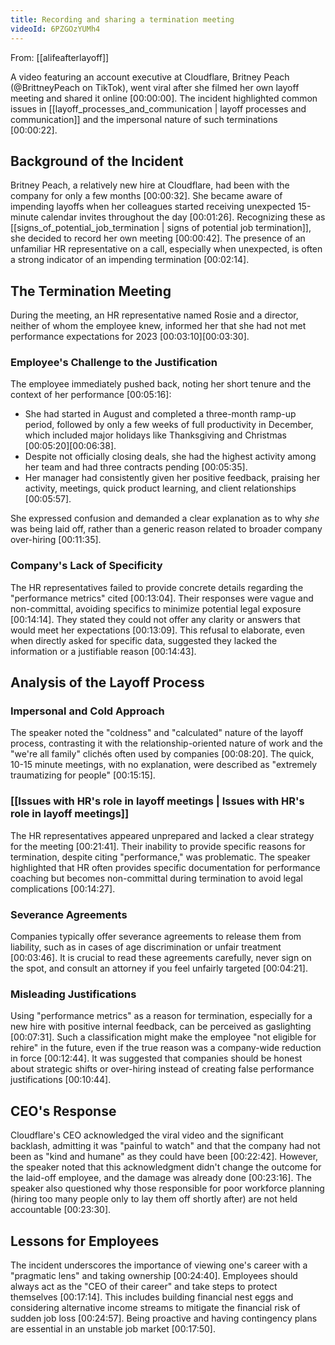 ```yaml
---
title: Recording and sharing a termination meeting
videoId: 6PZGOzYUMh4
---
```


From: [[alifeafterlayoff]] <br/> 

A video featuring an account executive at Cloudflare, Britney Peach (@BrittneyPeach on TikTok), went viral after she filmed her own layoff meeting and shared it online <a class="yt-timestamp" data-t="00:00:00">[00:00:00]</a>. The incident highlighted common issues in [[layoff_processes_and_communication | layoff processes and communication]] and the impersonal nature of such terminations <a class="yt-timestamp" data-t="00:00:22">[00:00:22]</a>.

## Background of the Incident

Britney Peach, a relatively new hire at Cloudflare, had been with the company for only a few months <a class="yt-timestamp" data-t="00:00:32">[00:00:32]</a>. She became aware of impending layoffs when her colleagues started receiving unexpected 15-minute calendar invites throughout the day <a class="yt-timestamp" data-t="00:01:26">[00:01:26]</a>. Recognizing these as [[signs_of_potential_job_termination | signs of potential job termination]], she decided to record her own meeting <a class="yt-timestamp" data-t="00:00:42">[00:00:42]</a>. The presence of an unfamiliar HR representative on a call, especially when unexpected, is often a strong indicator of an impending termination <a class="yt-timestamp" data-t="00:02:14">[00:02:14]</a>.

## The Termination Meeting

During the meeting, an HR representative named Rosie and a director, neither of whom the employee knew, informed her that she had not met performance expectations for 2023 <a class="yt-timestamp" data-t="00:03:10">[00:03:10]</a><a class="yt-timestamp" data-t="00:03:30">[00:03:30]</a>.

### Employee's Challenge to the Justification

The employee immediately pushed back, noting her short tenure and the context of her performance <a class="yt-timestamp" data-t="00:05:16">[00:05:16]</a>:
*   She had started in August and completed a three-month ramp-up period, followed by only a few weeks of full productivity in December, which included major holidays like Thanksgiving and Christmas <a class="yt-timestamp" data-t="00:05:20">[00:05:20]</a><a class="yt-timestamp" data-t="00:06:38">[00:06:38]</a>.
*   Despite not officially closing deals, she had the highest activity among her team and had three contracts pending <a class="yt-timestamp" data-t="00:05:35">[00:05:35]</a>.
*   Her manager had consistently given her positive feedback, praising her activity, meetings, quick product learning, and client relationships <a class="yt-timestamp" data-t="00:05:57">[00:05:57]</a>.

She expressed confusion and demanded a clear explanation as to why *she* was being laid off, rather than a generic reason related to broader company over-hiring <a class="yt-timestamp" data-t="00:11:35">[00:11:35]</a>.

### Company's Lack of Specificity

The HR representatives failed to provide concrete details regarding the "performance metrics" cited <a class="yt-timestamp" data-t="00:13:04">[00:13:04]</a>. Their responses were vague and non-committal, avoiding specifics to minimize potential legal exposure <a class="yt-timestamp" data-t="00:14:14">[00:14:14]</a>. They stated they could not offer any clarity or answers that would meet her expectations <a class="yt-timestamp" data-t="00:13:09">[00:13:09]</a>. This refusal to elaborate, even when directly asked for specific data, suggested they lacked the information or a justifiable reason <a class="yt-timestamp" data-t="00:14:43">[00:14:43]</a>.

## Analysis of the Layoff Process

### Impersonal and Cold Approach
The speaker noted the "coldness" and "calculated" nature of the layoff process, contrasting it with the relationship-oriented nature of work and the "we're all family" clichés often used by companies <a class="yt-timestamp" data-t="00:08:20">[00:08:20]</a>. The quick, 10-15 minute meetings, with no explanation, were described as "extremely traumatizing for people" <a class="yt-timestamp" data-t="00:15:15">[00:15:15]</a>.

### [[Issues with HR's role in layoff meetings | Issues with HR's role in layoff meetings]]
The HR representatives appeared unprepared and lacked a clear strategy for the meeting <a class="yt-timestamp" data-t="00:21:41">[00:21:41]</a>. Their inability to provide specific reasons for termination, despite citing "performance," was problematic. The speaker highlighted that HR often provides specific documentation for performance coaching but becomes non-committal during termination to avoid legal complications <a class="yt-timestamp" data-t="00:14:27">[00:14:27]</a>.

### Severance Agreements
Companies typically offer severance agreements to release them from liability, such as in cases of age discrimination or unfair treatment <a class="yt-timestamp" data-t="00:03:46">[00:03:46]</a>. It is crucial to read these agreements carefully, never sign on the spot, and consult an attorney if you feel unfairly targeted <a class="yt-timestamp" data-t="00:04:21">[00:04:21]</a>.

### Misleading Justifications
Using "performance metrics" as a reason for termination, especially for a new hire with positive internal feedback, can be perceived as gaslighting <a class="yt-timestamp" data-t="00:07:31">[00:07:31]</a>. Such a classification might make the employee "not eligible for rehire" in the future, even if the true reason was a company-wide reduction in force <a class="yt-timestamp" data-t="00:12:44">[00:12:44]</a>. It was suggested that companies should be honest about strategic shifts or over-hiring instead of creating false performance justifications <a class="yt-timestamp" data-t="00:10:44">[00:10:44]</a>.

## CEO's Response

Cloudflare's CEO acknowledged the viral video and the significant backlash, admitting it was "painful to watch" and that the company had not been as "kind and humane" as they could have been <a class="yt-timestamp" data-t="00:22:42">[00:22:42]</a>. However, the speaker noted that this acknowledgment didn't change the outcome for the laid-off employee, and the damage was already done <a class="yt-timestamp" data-t="00:23:16">[00:23:16]</a>. The speaker also questioned why those responsible for poor workforce planning (hiring too many people only to lay them off shortly after) are not held accountable <a class="yt-timestamp" data-t="00:23:30">[00:23:30]</a>.

## Lessons for Employees

The incident underscores the importance of viewing one's career with a "pragmatic lens" and taking ownership <a class="yt-timestamp" data-t="00:24:40">[00:24:40]</a>. Employees should always act as the "CEO of their career" and take steps to protect themselves <a class="yt-timestamp" data-t="00:17:14">[00:17:14]</a>. This includes building financial nest eggs and considering alternative income streams to mitigate the financial risk of sudden job loss <a class="yt-timestamp" data-t="00:24:57">[00:24:57]</a>. Being proactive and having contingency plans are essential in an unstable job market <a class="yt-timestamp" data-t="00:17:50">[00:17:50]</a>.